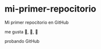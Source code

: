 # mi-primer-repocitorio

Mi primer repocitorio en GitHub

me gusta :book:, :car:, :guitar:

probando GitHub 
